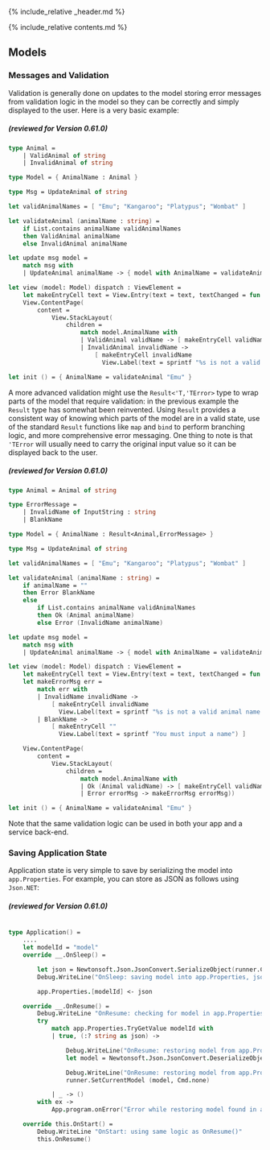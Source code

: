 {% include_relative _header.md %}

{% include_relative contents.md %}

Models
--------

### Messages and Validation

Validation is generally done on updates to the model storing error messages from validation logic in the model so they can be correctly and simply displayed to the user. Here is a very basic example:

##### (reviewed for Version 0.61.0)
```fsharp
type Animal =
    | ValidAnimal of string
    | InvalidAnimal of string

type Model = { AnimalName : Animal }

type Msg = UpdateAnimal of string

let validAnimalNames = [ "Emu"; "Kangaroo"; "Platypus"; "Wombat" ]

let validateAnimal (animalName : string) =
    if List.contains animalName validAnimalNames
    then ValidAnimal animalName
    else InvalidAnimal animalName

let update msg model =
    match msg with
    | UpdateAnimal animalName -> { model with AnimalName = validateAnimal animalName }

let view (model: Model) dispatch : ViewElement =
    let makeEntryCell text = View.Entry(text = text, textChanged = fun textArgs -> UpdateAnimal textArgs.NewTextValue |> dispatch)
    View.ContentPage(
        content =
            View.StackLayout(
                children =
                    match model.AnimalName with
                    | ValidAnimal validName -> [ makeEntryCell validName ]
                    | InvalidAnimal invalidName ->
                        [ makeEntryCell invalidName
                          View.Label(text = sprintf "%s is not a valid animal name. Try %A" invalidName validAnimalNames) ]))

let init () = { AnimalName = validateAnimal "Emu" }
```

A more advanced validation might use the `Result<'T,'TError>` type to wrap parts of the model that require validation: in the previous example the `Result` type has somewhat been reinvented. Using `Result` provides a consistent way of knowing which parts of the model are in a valid state, use of the standard `Result` functions like `map` and `bind` to perform branching logic, and more comprehensive error messaging. One thing to note is that `'TError` will usually need to carry the original input value so it can be displayed back to the user.

##### (reviewed for Version 0.61.0)
```fSharp
type Animal = Animal of string

type ErrorMessage =
    | InvalidName of InputString : string
    | BlankName

type Model = { AnimalName : Result<Animal,ErrorMessage> }

type Msg = UpdateAnimal of string

let validAnimalNames = [ "Emu"; "Kangaroo"; "Platypus"; "Wombat" ]

let validateAnimal (animalName : string) =
    if animalName = ""
    then Error BlankName
    else
        if List.contains animalName validAnimalNames
        then Ok (Animal animalName)
        else Error (InvalidName animalName)

let update msg model =
    match msg with
    | UpdateAnimal animalName -> { model with AnimalName = validateAnimal animalName }

let view (model: Model) dispatch : ViewElement =
    let makeEntryCell text = View.Entry(text = text, textChanged = fun textArgs -> UpdateAnimal textArgs.NewTextValue |> dispatch)
    let makeErrorMsg err =
        match err with
        | InvalidName invalidName ->
            [ makeEntryCell invalidName
              View.Label(text = sprintf "%s is not a valid animal name. Try %A" invalidName validAnimalNames) ]
        | BlankName ->
            [ makeEntryCell ""
              View.Label(text = sprintf "You must input a name") ]

    View.ContentPage(
        content =
            View.StackLayout(
                children =
                    match model.AnimalName with
                    | Ok (Animal validName) -> [ makeEntryCell validName ]
                    | Error errorMsg -> makeErrorMsg errorMsg))

let init () = { AnimalName = validateAnimal "Emu" }
```

Note that the same validation logic can be used in both your app and a service back-end.

### Saving Application State

Application state is very simple to save by serializing the model into `app.Properties`. For example, you can store as JSON as follows using `Json.NET`:
##### (reviewed for Version 0.61.0)
```fsharp

type Application() =
    ....
    let modelId = "model"
    override __.OnSleep() =

        let json = Newtonsoft.Json.JsonConvert.SerializeObject(runner.CurrentModel)
        Debug.WriteLine("OnSleep: saving model into app.Properties, json = {0}", json)

        app.Properties.[modelId] <- json

    override __.OnResume() =
        Debug.WriteLine "OnResume: checking for model in app.Properties"
        try
            match app.Properties.TryGetValue modelId with
            | true, (:? string as json) ->

                Debug.WriteLine("OnResume: restoring model from app.Properties, json = {0}", json)
                let model = Newtonsoft.Json.JsonConvert.DeserializeObject<App.Model>(json)

                Debug.WriteLine("OnResume: restoring model from app.Properties, model = {0}", (sprintf "%0A" model))
                runner.SetCurrentModel (model, Cmd.none)

            | _ -> ()
        with ex ->
            App.program.onError("Error while restoring model found in app.Properties", ex)

    override this.OnStart() =
        Debug.WriteLine "OnStart: using same logic as OnResume()"
        this.OnResume()
```

